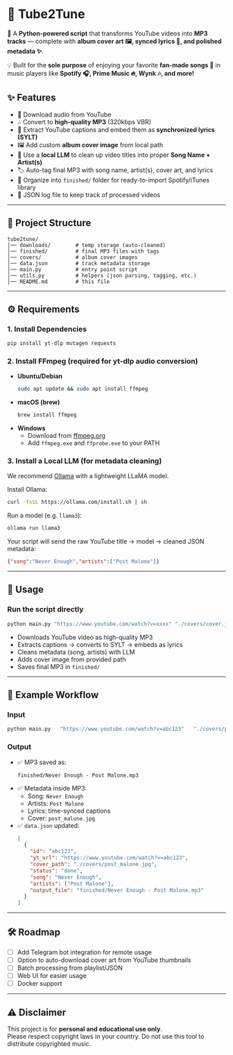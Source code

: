 # 🎵 Tube2Tune

🎵 A **Python-powered script** that transforms YouTube videos into **MP3 tracks** — complete with **album cover art 🖼️, synced lyrics 🎤, and polished metadata ✨**.  

💡 Built for the **sole purpose** of enjoying your favorite **fan-made songs 💜** in music players like **Spotify 🎧, Prime Music 🔥, Wynk 🎶, and more!**  

## ✨ Features
- 🎥 Download audio from YouTube  
- 🎶 Convert to **high-quality MP3** (320kbps VBR)  
- 📝 Extract YouTube captions and embed them as **synchronized lyrics (SYLT)**  
- 🖼️ Add custom **album cover image** from local path  
- 🤖 Use a **local LLM** to clean up video titles into proper **Song Name + Artist(s)**  
- 🏷️ Auto-tag final MP3 with song name, artist(s), cover art, and lyrics  
- 📁 Organize into `finished/` folder for ready-to-import Spotify/iTunes library  
- 📜 JSON log file to keep track of processed videos  

---

## 📂 Project Structure
```
tube2tune/
│── downloads/        # temp storage (auto-cleaned)
│── finished/         # final MP3 files with tags
│── covers/           # album cover images
│── data.json         # track metadata storage
│── main.py           # entry point script
│── utils.py          # helpers (json parsing, tagging, etc.)
│── README.md         # this file
```

---

## ⚙️ Requirements

### 1. Install Dependencies
```bash
pip install yt-dlp mutagen requests
```

### 2. Install FFmpeg (required for yt-dlp audio conversion)
- **Ubuntu/Debian**  
  ```bash
  sudo apt update && sudo apt install ffmpeg
  ```  
- **macOS (brew)**  
  ```bash
  brew install ffmpeg
  ```  
- **Windows**  
  - Download from [ffmpeg.org](https://ffmpeg.org/download.html)  
  - Add `ffmpeg.exe` and `ffprobe.exe` to your PATH  

### 3. Install a Local LLM (for metadata cleaning)
We recommend [Ollama](https://ollama.ai/) with a lightweight LLaMA model.

Install Ollama:  
```bash
curl -fsSL https://ollama.com/install.sh | sh
```

Run a model (e.g. `llama3`):  
```bash
ollama run llama3
```

Your script will send the raw YouTube title → model → cleaned JSON metadata:  
```json
{"song":"Never Enough","artists":["Post Malone"]}
```

---

## 🚀 Usage

### Run the script directly
```bash
python main.py "https://www.youtube.com/watch?v=xxxx" "./covers/cover.jpg"
```

- Downloads YouTube video as high-quality MP3  
- Extracts captions → converts to SYLT → embeds as lyrics  
- Cleans metadata (song, artists) with LLM  
- Adds cover image from provided path  
- Saves final MP3 in `finished/`  

---

## 📜 Example Workflow

### Input
```bash
python main.py   "https://www.youtube.com/watch?v=abc123"   "./covers/post_malone.jpg"
```

### Output
- ✅ MP3 saved as:  
  ```
  finished/Never Enough - Post Malone.mp3
  ```
- ✅ Metadata inside MP3:  
  - Song: `Never Enough`  
  - Artists: `Post Malone`  
  - Lyrics: time-synced captions  
  - Cover: `post_malone.jpg`  
- ✅ `data.json` updated:  
  ```json
  [
    {
      "id": "abc123",
      "yt_url": "https://www.youtube.com/watch?v=abc123",
      "cover_path": "./covers/post_malone.jpg",
      "status": "done",
      "song": "Never Enough",
      "artists": ["Post Malone"],
      "output_file": "finished/Never Enough - Post Malone.mp3"
    }
  ]
  ```

---

## 🛠️ Roadmap
- [ ] Add Telegram bot integration for remote usage  
- [ ] Option to auto-download cover art from YouTube thumbnails  
- [ ] Batch processing from playlist/JSON  
- [ ] Web UI for easier usage  
- [ ] Docker support  

---

## ⚠️ Disclaimer
This project is for **personal and educational use only**.  
Please respect copyright laws in your country. Do not use this tool to distribute copyrighted music.  
